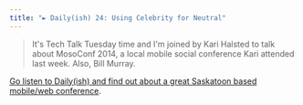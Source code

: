 ```yaml
---
title: "► Daily(ish) 24: Using Celebrity for Neutral"
---
```

<blockquote><p>
  It&#39;s Tech Talk Tuesday time and I&#39;m joined by Kari Halsted to talk about MosoConf 2014, a local mobile social conference Kari attended last week. Also, Bill Murray.
</p></blockquote>
<p><a href="https://goodstuff.network/dailyish/24">Go listen to Daily(ish) and find out about a great Saskatoon based mobile/web conference</a>.</p>
